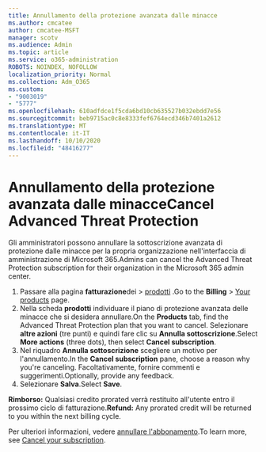 ```yaml
---
title: Annullamento della protezione avanzata dalle minacce
ms.author: cmcatee
author: cmcatee-MSFT
manager: scotv
ms.audience: Admin
ms.topic: article
ms.service: o365-administration
ROBOTS: NOINDEX, NOFOLLOW
localization_priority: Normal
ms.collection: Adm_O365
ms.custom:
- "9003019"
- "5777"
ms.openlocfilehash: 610adfdce1f5cda6bd10cb635527b032ebdd7e56
ms.sourcegitcommit: beb9715ac0c8e8333fef6764ecd346b7401a2612
ms.translationtype: MT
ms.contentlocale: it-IT
ms.lasthandoff: 10/10/2020
ms.locfileid: "48416277"
---
```

# <a name="cancel-advanced-threat-protection"></a><span data-ttu-id="fecaa-102">Annullamento della protezione avanzata dalle minacce</span><span class="sxs-lookup"><span data-stu-id="fecaa-102">Cancel Advanced Threat Protection</span></span>

<span data-ttu-id="fecaa-103">Gli amministratori possono annullare la sottoscrizione avanzata di protezione dalle minacce per la propria organizzazione nell'interfaccia di amministrazione di Microsoft 365.</span><span class="sxs-lookup"><span data-stu-id="fecaa-103">Admins can cancel the Advanced Threat Protection subscription for their organization in the Microsoft 365 admin center.</span></span>

1. <span data-ttu-id="fecaa-104">Passare alla pagina **fatturazione**dei  >  [prodotti](https://go.microsoft.com/fwlink/p/?linkid=842054) .</span><span class="sxs-lookup"><span data-stu-id="fecaa-104">Go to the  **Billing** > [Your products](https://go.microsoft.com/fwlink/p/?linkid=842054) page.</span></span>
2. <span data-ttu-id="fecaa-105">Nella scheda **prodotti** individuare il piano di protezione avanzata delle minacce che si desidera annullare.</span><span class="sxs-lookup"><span data-stu-id="fecaa-105">On the **Products** tab, find the Advanced Threat Protection plan that you want to cancel.</span></span> <span data-ttu-id="fecaa-106">Selezionare **altre azioni** (tre punti) e quindi fare clic su **Annulla sottoscrizione**.</span><span class="sxs-lookup"><span data-stu-id="fecaa-106">Select **More actions** (three dots), then select **Cancel subscription**.</span></span>
3. <span data-ttu-id="fecaa-107">Nel riquadro **Annulla sottoscrizione** scegliere un motivo per l'annullamento.</span><span class="sxs-lookup"><span data-stu-id="fecaa-107">In the **Cancel subscription** pane, choose a reason why you're canceling.</span></span> <span data-ttu-id="fecaa-108">Facoltativamente, fornire commenti e suggerimenti.</span><span class="sxs-lookup"><span data-stu-id="fecaa-108">Optionally, provide any feedback.</span></span>
4. <span data-ttu-id="fecaa-109">Selezionare **Salva**.</span><span class="sxs-lookup"><span data-stu-id="fecaa-109">Select **Save**.</span></span>

<span data-ttu-id="fecaa-110">**Rimborso:** Qualsiasi credito prorated verrà restituito all'utente entro il prossimo ciclo di fatturazione.</span><span class="sxs-lookup"><span data-stu-id="fecaa-110">**Refund:** Any prorated credit will be returned to you within the next billing cycle.</span></span>

<span data-ttu-id="fecaa-111">Per ulteriori informazioni, vedere [annullare l'abbonamento](https://docs.microsoft.com/microsoft-365/commerce/subscriptions/cancel-your-subscription).</span><span class="sxs-lookup"><span data-stu-id="fecaa-111">To learn more, see [Cancel your subscription](https://docs.microsoft.com/microsoft-365/commerce/subscriptions/cancel-your-subscription).</span></span>